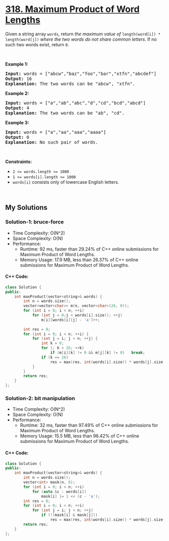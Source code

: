 # [318. Maximum Product of Word Lengths](https://leetcode.com/problems/maximum-product-of-word-lengths/)

<div><p>Given a string array <code>words</code>, return <em>the maximum value of</em> <code>length(word[i]) * length(word[j])</code> <em>where the two words do not share common letters</em>. If no such two words exist, return <code>0</code>.</p>

<p>&nbsp;</p>
<p><strong>Example 1:</strong></p>

<pre><strong>Input:</strong> words = ["abcw","baz","foo","bar","xtfn","abcdef"]
<strong>Output:</strong> 16
<strong>Explanation:</strong> The two words can be "abcw", "xtfn".
</pre>

<p><strong>Example 2:</strong></p>

<pre><strong>Input:</strong> words = ["a","ab","abc","d","cd","bcd","abcd"]
<strong>Output:</strong> 4
<strong>Explanation:</strong> The two words can be "ab", "cd".
</pre>

<p><strong>Example 3:</strong></p>

<pre><strong>Input:</strong> words = ["a","aa","aaa","aaaa"]
<strong>Output:</strong> 0
<strong>Explanation:</strong> No such pair of words.
</pre>

<p>&nbsp;</p>
<p><strong>Constraints:</strong></p>

<ul>
	<li><code>2 &lt;= words.length &lt;= 1000</code></li>
	<li><code>1 &lt;= words[i].length &lt;= 1000</code></li>
	<li><code>words[i]</code> consists only of lowercase English letters.</li>
</ul>
</div>

<p>&nbsp;</p>

## My Solutions
### Solution-1: bruce-force
- Time Complexity: O(N^2)
- Space Complexity: O(N)
- Performance:
  - Runtime: 92 ms, faster than 29.24% of C++ online submissions for Maximum Product of Word Lengths.
  - Memory Usage: 17.9 MB, less than 26.37% of C++ online submissions for Maximum Product of Word Lengths.
#### C++ Code:
```cpp
class Solution {
public:
    int maxProduct(vector<string>& words) {
        int n = words.size();
        vector<vector<char>> m(n, vector<char>(26, 0));
        for (int i = 0; i < n; ++i)
            for (int j = 0;j < words[i].size(); ++j)
                m[i][words[i][j] - 'a']++;
        
        int res = 0;
        for (int i = 0; i < n; ++i) {
            for (int j = i; j < n; ++j) {
                int k = 0;
                for (; k < 26; ++k)
                    if (m[i][k] != 0 && m[j][k] != 0)   break;
                if (k == 26)
                    res = max(res, int(words[i].size() * words[j].size()));
            }
        }
        return res;
    }
};
```

### Solution-2: bit manipulation
- Time Complexity: O(N^2)
- Space Complexity: O(N)
- Performance: 
  - Runtime: 32 ms, faster than 97.49% of C++ online submissions for Maximum Product of Word Lengths.
  - Memory Usage: 15.5 MB, less than 96.42% of C++ online submissions for Maximum Product of Word Lengths.
#### C++ Code:
```cpp
class Solution {
public:
    int maxProduct(vector<string>& words) {
        int n = words.size();
        vector<int> mask(n, 0);
        for (int i = 0; i < n; ++i)
            for (auto &c : words[i])
                mask[i] |= 1 << (c - 'a');
        int res = 0;
        for (int i = 0; i < n; ++i)
            for (int j = i; j < n; ++j)
                if (!(mask[i] & mask[j]))
                    res = max(res, int(words[i].size() * words[j].size()));
        return res;
    }
};
```